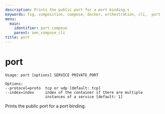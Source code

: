 ```yaml
---
description: Prints the public port for a port binding.s
keywords: fig, composition, compose, docker, orchestration, cli,  port
menu:
  main:
    identifier: port.compose
    parent: smn_compose_cli
title: port
---
```


# port

```
Usage: port [options] SERVICE PRIVATE_PORT

Options:
--protocol=proto  tcp or udp [default: tcp]
--index=index     index of the container if there are multiple
                  instances of a service [default: 1]
```

Prints the public port for a port binding.